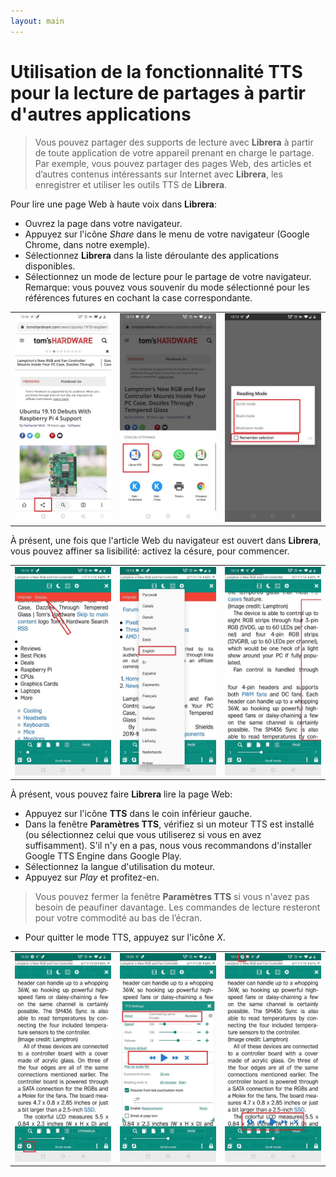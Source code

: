 ```yaml
---
layout: main
---
```


# Utilisation de la fonctionnalité TTS pour la lecture de partages à partir d'autres applications
> Vous pouvez partager des supports de lecture avec **Librera** à partir de toute application de votre appareil prenant en charge le partage.
> Par exemple, vous pouvez partager des pages Web, des articles et d’autres contenus intéressants sur Internet avec **Librera**, les enregistrer et utiliser les outils TTS de **Librera**.

Pour lire une page Web à haute voix dans **Librera**:
* Ouvrez la page dans votre navigateur.
* Appuyez sur l'icône _Share_ dans le menu de votre navigateur (Google Chrome, dans notre exemple).
* Sélectionnez **Librera** dans la liste déroulante des applications disponibles.
* Sélectionnez un mode de lecture pour le partage de votre navigateur. Remarque: vous pouvez vous souvenir du mode sélectionné pour les références futures en cochant la case correspondante.

||||
|-|-|-|
|![](1.jpg)|![](2.jpg)|![](3.jpg)|

À présent, une fois que l'article Web du navigateur est ouvert dans **Librera**, vous pouvez affiner sa lisibilité: activez la césure, pour commencer.

||||
|-|-|-|
|![](4.jpg)|![](5.jpg)|![](6.jpg)|

À présent, vous pouvez faire **Librera** lire la page Web:
* Appuyez sur l'icône **TTS** dans le coin inférieur gauche.
* Dans la fenêtre **Paramètres TTS**, vérifiez si un moteur TTS est installé (ou sélectionnez celui que vous utiliserez si vous en avez suffisamment). S'il n'y en a pas, nous vous recommandons d'installer Google TTS Engine dans Google Play.
* Sélectionnez la langue d'utilisation du moteur.
* Appuyez sur _Play_ et profitez-en.

> Vous pouvez fermer la fenêtre **Paramètres TTS** si vous n'avez pas besoin de peaufiner davantage. Les commandes de lecture resteront pour votre commodité au bas de l’écran.
* Pour quitter le mode TTS, appuyez sur l'icône _X_.

||||
|-|-|-|
|![](7.jpg)|![](8.jpg)|![](10.jpg)|
